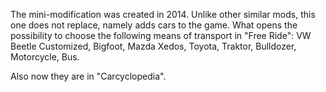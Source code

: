    The mini-modification was created in 2014. Unlike other similar mods, this one does not replace, namely adds cars to the game. What opens the possibility to choose the following means of transport in "Free Ride": VW Beetle Customized, Bigfoot, Mazda Xedos, Toyota, Traktor, Bulldozer, Motorcycle, Bus.

   Also now they are in "Carcyclopedia".
   <img src="https://i.postimg.cc/jjGmR3q3/bolt-b2.png" alt="">
